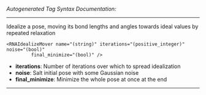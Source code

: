 _Autogenerated Tag Syntax Documentation:_

---
Idealize a pose, moving its bond lengths and angles towards ideal values by repeated relaxation

```
<RNAIdealizeMover name="(string)" iterations="(positive_integer)" noise="(bool)"
         final_minimize="(bool)" />
```

-   **iterations**: Number of iterations over which to spread idealization
-   **noise**: Salt initial pose with some Gaussian noise
-   **final_minimize**: Minimize the whole pose at once at the end

---
